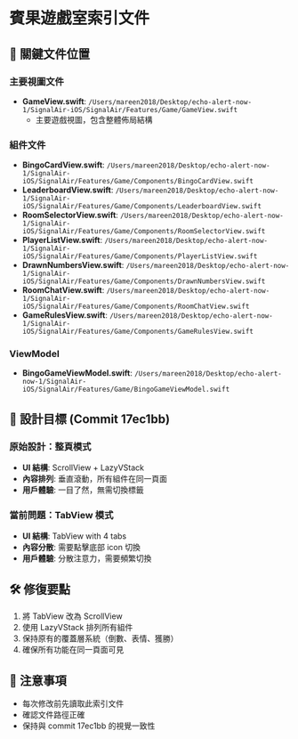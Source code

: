 # 賓果遊戲室索引文件

## 📁 關鍵文件位置

### 主要視圖文件
- **GameView.swift**: `/Users/mareen2018/Desktop/echo-alert-now-1/SignalAir-iOS/SignalAir/Features/Game/GameView.swift`
  - 主要遊戲視圖，包含整體佈局結構

### 組件文件
- **BingoCardView.swift**: `/Users/mareen2018/Desktop/echo-alert-now-1/SignalAir-iOS/SignalAir/Features/Game/Components/BingoCardView.swift`
- **LeaderboardView.swift**: `/Users/mareen2018/Desktop/echo-alert-now-1/SignalAir-iOS/SignalAir/Features/Game/Components/LeaderboardView.swift`
- **RoomSelectorView.swift**: `/Users/mareen2018/Desktop/echo-alert-now-1/SignalAir-iOS/SignalAir/Features/Game/Components/RoomSelectorView.swift`
- **PlayerListView.swift**: `/Users/mareen2018/Desktop/echo-alert-now-1/SignalAir-iOS/SignalAir/Features/Game/Components/PlayerListView.swift`
- **DrawnNumbersView.swift**: `/Users/mareen2018/Desktop/echo-alert-now-1/SignalAir-iOS/SignalAir/Features/Game/Components/DrawnNumbersView.swift`
- **RoomChatView.swift**: `/Users/mareen2018/Desktop/echo-alert-now-1/SignalAir-iOS/SignalAir/Features/Game/Components/RoomChatView.swift`
- **GameRulesView.swift**: `/Users/mareen2018/Desktop/echo-alert-now-1/SignalAir-iOS/SignalAir/Features/Game/Components/GameRulesView.swift`

### ViewModel
- **BingoGameViewModel.swift**: `/Users/mareen2018/Desktop/echo-alert-now-1/SignalAir-iOS/SignalAir/Features/Game/BingoGameViewModel.swift`

## 🎯 設計目標 (Commit 17ec1bb)

### 原始設計：整頁模式
- **UI 結構**: ScrollView + LazyVStack
- **內容排列**: 垂直滾動，所有組件在同一頁面
- **用戶體驗**: 一目了然，無需切換標籤

### 當前問題：TabView 模式
- **UI 結構**: TabView with 4 tabs
- **內容分散**: 需要點擊底部 icon 切換
- **用戶體驗**: 分散注意力，需要頻繁切換

## 🛠️ 修復要點

1. 將 TabView 改為 ScrollView
2. 使用 LazyVStack 排列所有組件
3. 保持原有的覆蓋層系統（倒數、表情、獲勝）
4. 確保所有功能在同一頁面可見

## 📌 注意事項

- 每次修改前先讀取此索引文件
- 確認文件路徑正確
- 保持與 commit 17ec1bb 的視覺一致性